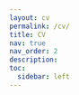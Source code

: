 ```yaml
---
layout: cv
permalink: /cv/
title: CV
nav: true
nav_order: 2
description: 
toc:
  sidebar: left
---
```

